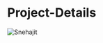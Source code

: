 # Project-Details
![Snehajit](https://user-images.githubusercontent.com/122860012/233779833-070badb3-f1ff-45dc-84f3-ab9e9f454adb.jpg)
